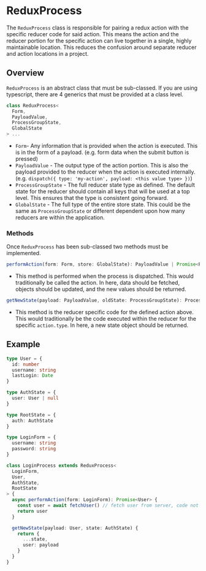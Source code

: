 # ReduxProcess
The `ReduxProcess` class is responsible for pairing a redux action with the specific reducer code for said action. This means the action and the reducer portion for the specific action can live together in a single, highly maintainable location. This reduces the confusion around separate reducer and action locations in a project.

## Overview

`ReduxProcess` is an abstract class that must be sub-classed. If you are using typescript, there are 4 generics that must be provided at a class level.

```typescript
class ReduxProcess<
  Form,
  PayloadValue,
  ProcessGroupState,
  GlobalState
> ...
```

* `Form`- Any information that is provided when the action is executed. This is in the form of a payload. (e.g. form data when the submit button is pressed)
* `PayloadValue` - The output type of the action portion. This is also the payload provided to the reducer when the action is executed internally. (e.g. `dispatch({ type: 'my-action', payload: <this value type> })`)
* `ProcessGroupState` - The full reducer state type as defined. The default state for the reducer should contain all keys that will be used at a top level. This ensures that the type is consistent going forward.
* `GlobalState` - The full type of the entire store state. This could be the same as `ProcessGroupState` or different dependent upon how many reducers are within the application.

### Methods

Once `ReduxProcess` has been sub-classed two methods must be implemented.
```typescript
performAction(form: Form, store: GlobalState): PayloadValue | Promise<PayloadValue>
```
 * This method is performed when the process is dispatched. This would traditionally be called the action. In here, data should be fetched, objects should be updated, and the new values should be returned.

```typescript
getNewState(payload: PayloadValue, oldState: ProcessGroupState): ProcessGroupState
```
* This method is the reducer specific code for the defined action above. This would traditionally be the code executed within the reducer for the specific `action.type`. In here, a new state object should be returned.

## Example
```typescript
type User = {
  id: number
  username: string
  lastLogin: Date
}

type AuthState = {
  user: User | null
}

type RootState = {
  auth: AuthState
}

type LoginForm = {
  username: string
  password: string
}

class LoginProcess extends ReduxProcess<
  LoginForm,
  User,
  AuthState,
  RootState
> {
  async performAction(form: LoginForm): Promise<User> {
    const user = await fetchUser() // fetch user from server, code not implemented for the example
    return user
  }

  getNewState(payload: User, state: AuthState) {
    return {
      ...state,
      user: payload
    }
  }
}
```

